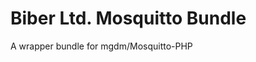 Biber Ltd. Mosquitto Bundle
==================================

A wrapper bundle for mgdm/Mosquitto-PHP